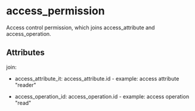 # access_permission

Access control permission, which joins access_attribute and access_operation.


## Attributes

join:

* access_attribute_it: access_attribute.id - example: access attribute "reader"

* access_operation_id: access_operation.id - example: access operation "read"

